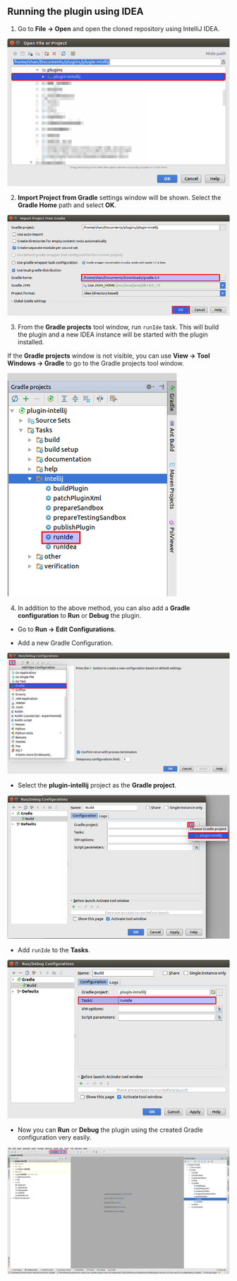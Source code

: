 ## Running the plugin using IDEA

1. Go to **File -> Open** and open the cloned repository using IntelliJ IDEA.

![alt text](images/Figure-1.png)

2. **Import Project from Gradle** settings window will be shown. Select the **Gradle Home** path and select **OK**.

![alt text](images/Figure-2.png)

3. From the **Gradle projects** tool window, run `runIde` task. This will build the plugin and a new IDEA instance will be started with the plugin installed.

If the **Gradle projects** window is not visible, you can use **View -> Tool Windows -> Gradle** to go to the Gradle projects tool window.

![alt text](images/Figure-3.png)

4. In addition to the above method, you can also add a **Gradle configuration** to **Run** or **Debug** the plugin.

* Go to **Run -> Edit Configurations**.

* Add a new Gradle Configuration.

![alt text](images/Figure-4.png)

* Select the **plugin-intellij** project as the **Gradle project**.

![alt text](images/Figure-5.png)

* Add `runIde` to the **Tasks**.

![alt text](images/Figure-6.png)

* Now you can **Run** or **Debug** the plugin using the created Gradle configuration very easily.

![alt text](images/Figure-7.png)
